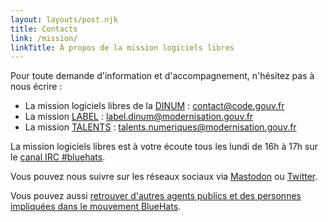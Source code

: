 ```yaml
---
layout: layouts/post.njk
title: Contacts
link: /mission/
linkTitle: À propos de la mission logiciels libres
---
```


Pour toute demande d'information et d'accompagnement, n'hésitez pas à nous écrire :

- La mission logiciels libres de la [DINUM](https://numerique.gouv.fr) : [contact@code.gouv.fr](mailto:contact@code.gouv.fr)
- La mission [LABEL](https://catalogue.numerique.gouv.fr/) : [label.dinum@modernisation.gouv.fr](mailto:label.dinum@modernisation.gouv.fr)
- La mission [TALENTS](https://metiers.numerique.gouv.fr/) : [talents.numeriques@modernisation.gouv.fr](mailto:talents.numeriques@modernisation.gouv.fr)

La mission logiciels libres est à votre écoute tous les lundi de 16h à 17h sur le [canal IRC #bluehats](https://web.libera.chat).

Vous pouvez nous suivre sur les réseaux sociaux via [Mastodon](https://mastodon.social/@CodeGouvFr) ou [Twitter](https://twitter.com/codegouvfr).

Vous pouvez aussi [retrouver d'autres agents publics et des personnes impliquées dans le mouvement BlueHats](https://man.sr.ht/~codegouvfr/logiciels-libres/espaces-communication-bluehats.md).
